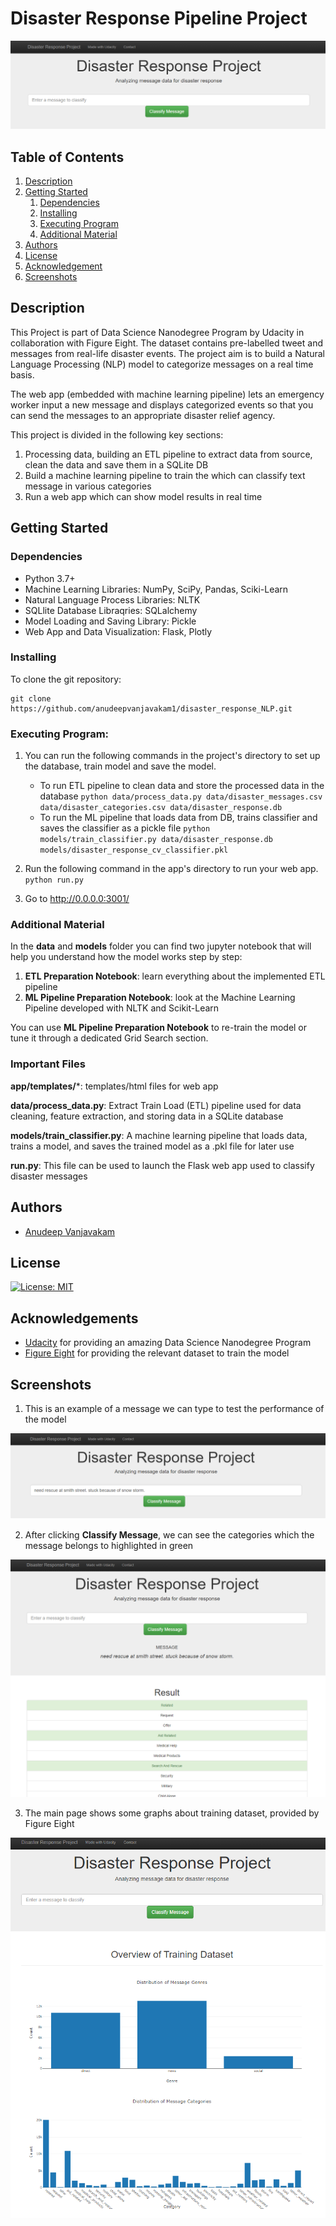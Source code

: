 # Disaster Response Pipeline Project

![Intro Pic](screenshots/intro.png)


## Table of Contents
1. [Description](#description)
2. [Getting Started](#getting_started)
	1. [Dependencies](#dependencies)
	2. [Installing](#installation)
	3. [Executing Program](#execution)
	4. [Additional Material](#material)
3. [Authors](#authors)
4. [License](#license)
5. [Acknowledgement](#acknowledgement)
6. [Screenshots](#screenshots)

<a name="descripton"></a>
## Description

This Project is part of Data Science Nanodegree Program by Udacity in collaboration with Figure Eight. The dataset contains pre-labelled tweet and messages from real-life disaster events. The project aim is to build a Natural Language Processing (NLP) model to categorize messages on a real time basis.

The web app (embedded with machine learning pipeline) lets an emergency worker input a new message and displays categorized events so that you can send the messages to an appropriate disaster relief agency.

This project is divided in the following key sections:

1. Processing data, building an ETL pipeline to extract data from source, clean the data and save them in a SQLite DB
2. Build a machine learning pipeline to train the which can classify text message in various categories
3. Run a web app which can show model results in real time

<a name="getting_started"></a>
## Getting Started

<a name="dependencies"></a>
### Dependencies
* Python 3.7+
* Machine Learning Libraries: NumPy, SciPy, Pandas, Sciki-Learn
* Natural Language Process Libraries: NLTK
* SQLlite Database Libraqries: SQLalchemy
* Model Loading and Saving Library: Pickle
* Web App and Data Visualization: Flask, Plotly

<a name="installation"></a>
### Installing
To clone the git repository:
```
git clone https://github.com/anudeepvanjavakam1/disaster_response_NLP.git
```
<a name="execution"></a>
### Executing Program:
1. You can run the following commands in the project's directory to set up the database, train model and save the model.

    - To run ETL pipeline to clean data and store the processed data in the database
        `python data/process_data.py data/disaster_messages.csv data/disaster_categories.csv data/disaster_response.db`
    - To run the ML pipeline that loads data from DB, trains classifier and saves the classifier as a pickle file
        `python models/train_classifier.py data/disaster_response.db models/disaster_response_cv_classifier.pkl`

2. Run the following command in the app's directory to run your web app.
    `python run.py`

3. Go to http://0.0.0.0:3001/

<a name="material"></a>
### Additional Material

In the **data** and **models** folder you can find two jupyter notebook that will help you understand how the model works step by step:
1. **ETL Preparation Notebook**: learn everything about the implemented ETL pipeline
2. **ML Pipeline Preparation Notebook**: look at the Machine Learning Pipeline developed with NLTK and Scikit-Learn

You can use **ML Pipeline Preparation Notebook** to re-train the model or tune it through a dedicated Grid Search section.

<a name="importantfiles"></a>
### Important Files
**app/templates/***: templates/html files for web app

**data/process_data.py**: Extract Train Load (ETL) pipeline used for data cleaning, feature extraction, and storing data in a SQLite database

**models/train_classifier.py**: A machine learning pipeline that loads data, trains a model, and saves the trained model as a .pkl file for later use

**run.py**: This file can be used to launch the Flask web app used to classify disaster messages

<a name="authors"></a>
## Authors

* [Anudeep Vanjavakam](https://github.com/anudeepvanjavakam1)

<a name="license"></a>
## License
[![License: MIT](https://img.shields.io/badge/License-MIT-yellow.svg)](https://opensource.org/licenses/MIT)

<a name="acknowledgement"></a>
## Acknowledgements

* [Udacity](https://www.udacity.com/) for providing an amazing Data Science Nanodegree Program
* [Figure Eight](https://www.figure-eight.com/) for providing the relevant dataset to train the model

<a name="screenshots"></a>
## Screenshots

1. This is an example of a message we can type to test the performance of the model

![Sample Input](screenshots/sample_input.png)

2. After clicking **Classify Message**, we can see the categories which the message belongs to highlighted in green

![Sample Output](screenshots/sample_output.png)

3. The main page shows some graphs about training dataset, provided by Figure Eight

![Main Page](screenshots/main_page.png)
